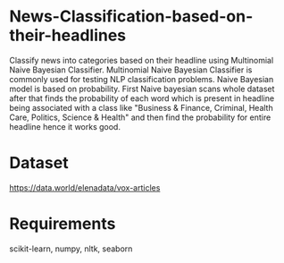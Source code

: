 # News-Classification-based-on-their-headlines

Classify news into categories based on their headline using Multinomial Naive Bayesian Classifier.
Multinomial Naive Bayesian Classifier is commonly used for testing NLP classification problems.
Naive Bayesian model is based on probability.
First Naive bayesian scans whole dataset after that finds the probability of each word which is present in headline being associated with a class like "Business & Finance, Criminal, Health Care, Politics, Science & Health" and then find the probability for entire headline hence it works good.

# Dataset
https://data.world/elenadata/vox-articles

# Requirements
scikit-learn, numpy, nltk, seaborn
